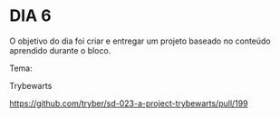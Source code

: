 # DIA 6

O objetivo do dia foi criar e entregar um projeto baseado no conteúdo aprendido durante o bloco.

Tema:

Trybewarts

https://github.com/tryber/sd-023-a-project-trybewarts/pull/199
